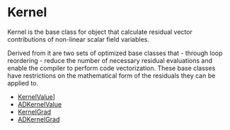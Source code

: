 # Kernel

Kernel is the base class for object that calculate residual vector contributions
of non-linear scalar field variables.

Derived from it are two sets of optimized base classes that - through loop
reordering - reduce the number of necessary residual evaluations and enable the
compiler to perform code vectorization. These base classes have restrictions on
the mathematical form of the residuals they can be applied to.

- [KernelValue](/KernelValue.md)]
- [ADKernelValue](/ADKernelValue.md)
- [KernelGrad](/KernelGrad.md)
- [ADKernelGrad](/ADKernelGrad.md)
